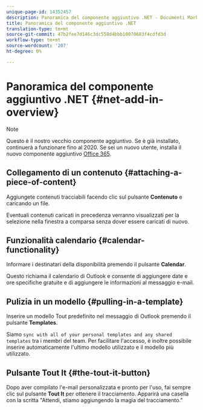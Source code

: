 ```yaml
---
unique-page-id: 14352457
description: Panoramica del componente aggiuntivo .NET - Documenti Marketo - Documentazione del prodotto
title: Panoramica del componente aggiuntivo .NET
translation-type: tm+mt
source-git-commit: 47b2fee7d146c3dc558d4bbb10070683f4cdfd3d
workflow-type: tm+mt
source-wordcount: '207'
ht-degree: 0%

---
```



# Panoramica del componente aggiuntivo .NET {#net-add-in-overview}

>[!NOTE]
>
>Questo è il nostro vecchio componente aggiuntivo. Se è già installato, continuerà a funzionare fino al 2020. Se sei un nuovo utente, installa il nuovo componente aggiuntivo [Office 365](http://s3.amazonaws.com/tout-user-store/outlook-mac/assets/install_tout_add-in_outlook_mac.pdf).

## Collegamento di un contenuto {#attaching-a-piece-of-content}

Aggiungete contenuti tracciabili facendo clic sul pulsante **Contenuto** e caricando un file.

Eventuali contenuti caricati in precedenza verranno visualizzati per la selezione nella finestra a comparsa senza dover essere caricati di nuovo.

## Funzionalità calendario {#calendar-functionality}

Informare i destinatari della disponibilità premendo il pulsante **Calendar**.

Questo richiama il calendario di Outlook e consente di aggiungere date e ore specifiche gratuite e di aggiungere le informazioni al messaggio e-mail.

## Pulizia in un modello {#pulling-in-a-template}

Inserire un modello Tout predefinito nel messaggio di Outlook premendo il pulsante **Templates**.

Siamo `sync with all of your personal templates and any shared templates` tra i membri del team. Per facilitare l&#39;accesso, è inoltre possibile inserire automaticamente l&#39;ultimo modello utilizzato e il modello più utilizzato.

## Pulsante Tout It {#the-tout-it-button}

Dopo aver compilato l&#39;e-mail personalizzata e pronto per l&#39;uso, fai sempre clic sul pulsante **Tout It** per ottenere il tracciamento. Apparirà una casella con la scritta &quot;Attendi, stiamo aggiungendo la magia del tracciamento.&quot;
